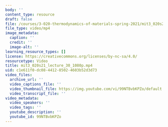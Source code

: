 ```yaml
---
body: ''
content_type: resource
draft: false
file: /courses/3-020-thermodynamics-of-materials-spring-2021/mit3_020s21_lecture_30_1080p_360p_16_9.mp4
file_type: video/mp4
image_metadata:
  caption: ''
  credit: ''
  image-alt: ''
learning_resource_types: []
license: https://creativecommons.org/licenses/by-nc-sa/4.0/
resourcetype: Video
title: mit3_020s21_lecture_30_1080p.mp4
uid: c1e611f0-dc08-4412-8502-4603b52d3d73
video_files:
  archive_url: ''
  video_captions_file: ''
  video_thumbnail_file: https://img.youtube.com/vi/99NTBvbKPZo/default.jpg
  video_transcript_file: ''
video_metadata:
  video_speakers: ''
  video_tags: ''
  youtube_description: ''
  youtube_id: 99NTBvbKPZo
---
```

